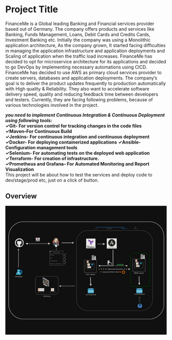 
# Project Title

FinanceMe is a Global leading Banking and Financial services provider based out of Germany. The company offers products and
 services like Banking, Funds Management, Loans, Debit Cards and Credits Cards, Investment Banking etc. Initially the company
 was using a Monolithic application architecture, As the company grown, It started facing difficulties in managing the application
 infrastructure and application deployments and Scaling of application when the traffic load increases. FinanceMe has decided to opt
 for microservice architecture for its applications and decided to go DevOps by implementing necessary automations using CICD.
 FinanceMe has decided to use AWS as primary cloud services provider to create servers, databases and application deployments.
 The company’s goal is to deliver the product updates frequently to production automatically with High quality & Reliability. They also
 want to accelerate software delivery speed, quality and reducing feedback time between developers and testers. Currently, they are
 facing following problems, because of various technologies involved in the project.

  ***you need to implement Continuous Integration & Continuous Deployment using following tools:*** <br>
**✓Git- For version control for tracking changes in the code files** <br>
 **✓Maven–For Continuous Build** <br>
 **✓Jenkins- For continuous integration and continuous deployment** <br>
 **✓Docker- For deploying containerized applications**
 **✓Ansible- Configuration management tools** <br>
 **✓Selenium- For automating tests on the deployed web application** <br>
 **✓Terraform- For creation of infrastructure.** <br>
 **✓Prometheus and Grafana– For Automated Monitoring and Report Visualization** <br>
 This project will be about how to test the services and deploy code to dev/stage/prod etc, just on a click of button.


## Overview
![Description of GIF](./assets/gifproj.gif)
